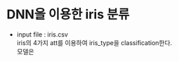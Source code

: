 # DNN을 이용한 iris 분류
- input file : iris.csv  
iris의 4가지 att를 이용하여 iris_type을 classification한다.  
모델은 

